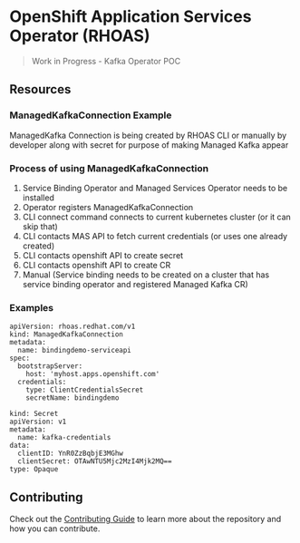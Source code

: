 # OpenShift Application Services Operator (RHOAS)

> Work in Progress - Kafka Operator POC

## Resources

### ManagedKafkaConnection Example

ManagedKafka Connection is being created by RHOAS CLI or manually by developer along with secret 
for purpose of making Managed Kafka appear

### Process of using ManagedKafkaConnection

1. Service Binding Operator and Managed Services Operator needs to be installed
1. Operator registers ManagedKafkaConnection
1. CLI connect command connects to current kubernetes cluster (or it can skip that)
1. CLI contacts MAS API to fetch current credentials (or uses one already created)
1. CLI contacts openshift API to create secret
1. CLI contacts openshift API to create CR
1. Manual (Service binding needs to be created on a cluster that has service binding operator and registered Managed Kafka CR)

### Examples

```
apiVersion: rhoas.redhat.com/v1
kind: ManagedKafkaConnection
metadata:
  name: bindingdemo-serviceapi
spec:
  bootstrapServer:
    host: 'myhost.apps.openshift.com'
  credentials:
    type: ClientCredentialsSecret
    secretName: bindingdemo
```

```
kind: Secret
apiVersion: v1
metadata:
  name: kafka-credentials
data:
  clientID: YnR0ZzBqbjE3MGhw
  clientSecret: OTAwNTU5Mjc2MzI4Mjk2MQ==
type: Opaque
```

## Contributing

Check out the [Contributing Guide](./CONTRIBUTING.md) to learn more about the repository and how you can contribute.
